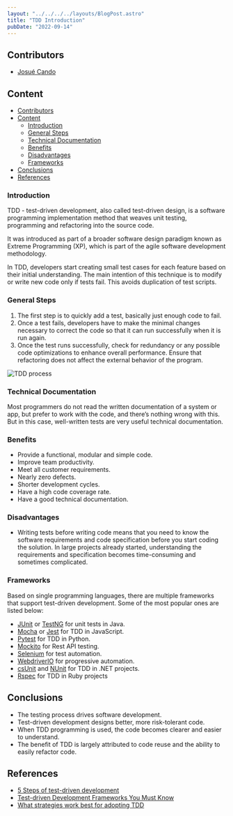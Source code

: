 ```yaml
---
layout: "../../../../layouts/BlogPost.astro"
title: "TDD Introduction"
pubDate: "2022-09-14"
---
```


## Contributors

- [Josué Cando](https://github.com/JosueOb)

## Content

- [Contributors](#contributors)
- [Content](#content)
  - [Introduction](#introduction)
  - [General Steps](#general-steps)
  - [Technical Documentation](#technical-documentation)
  - [Benefits](#benefits)
  - [Disadvantages](#disadvantages)
  - [Frameworks](#frameworks)
- [Conclusions](#conclusions)
- [References](#references)

### Introduction

TDD - test-driven development, also called test-driven design, is a software programming
implementation method that weaves unit testing, programming and refactoring into the source code.

It was introduced as part of a broader software design paradigm known as Extreme Programming (XP),
which is part of the agile software development methodology.

In TDD, developers start creating small test cases for each feature based on their initial
understanding. The main intention of this technique is to modify or write new code only if tests
fail. This avoids duplication of test scripts.

### General Steps

1. The first step is to quickly add a test, basically just enough code to fail.
2. Once a test fails, developers have to make the minimal changes necessary to correct the code so
   that it can run successfully when it is run again.
3. Once the test runs successfully, check for redundancy or any possible code optimizations to
   enhance overall performance. Ensure that refactoring does not affect the external behavior of the
   program.

![TDD process](https://www.agilest.org/wp-content/uploads/2016/10/tdd-fig-2@2x-8.png)

### Technical Documentation

Most programmers do not read the written documentation of a system or app, but prefer to work with
the code, and there’s nothing wrong with this. But in this case, well-written tests are very useful
technical documentation.

### Benefits

- Provide a functional, modular and simple code.
- Improve team productivity.
- Meet all customer requirements.
- Nearly zero defects.
- Shorter development cycles.
- Have a high code coverage rate.
- Have a good technical documentation.

### Disadvantages

- Writing tests before writing code means that you need to know the software requirements and code
  specification before you start coding the solution. In large projects already started,
  understanding the requirements and specification becomes time-consuming and sometimes complicated.

### Frameworks

Based on single programming languages, there are multiple frameworks that support test-driven
development. Some of the most popular ones are listed below:

- [JUnit](https://junit.org/junit5/docs/current/user-guide/) or [TestNG](https://testng.org/doc/)
  for unit tests in Java.
- [Mocha](https://mochajs.org/) or [Jest](https://jestjs.io/) for TDD in JavaScript.
- [Pytest](https://docs.pytest.org/en/7.1.x/) for TDD in Python.
- [Mockito](https://site.mockito.org/) for Rest API testing.
- [Selenium](https://www.selenium.dev/documentation/) for test automation.
- [WebdriverIO](https://webdriver.io/docs/what-is-webdriverio/) for progressive automation.
- [csUnit](http://csunit.org/) and [NUnit](https://nunit.org/) for TDD in .NET projects.
- [Rspec](https://rspec.info/) for TDD in Ruby projects

## Conclusions

- The testing process drives software development.
- Test-driven development designs better, more risk-tolerant code.
- When TDD programming is used, the code becomes clearer and easier to understand.
- The benefit of TDD is largely attributed to code reuse and the ability to easily refactor code.

## References

- [5 Steps of test-driven development](https://developer.ibm.com/articles/5-steps-of-test-driven-development/)
- [Test-driven Development Frameworks You Must Know](https://www.nan-labs.com/blog/test-driven-development-examples-framework/)
- [What strategies work best for adopting TDD](https://codeit.us/blog/test-driven-development)

